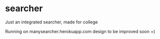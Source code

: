 searcher
========

Just an integrated searcher, made for college

Running on manysearcher.herokuapp.com design to be improved soon =)